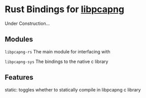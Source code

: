 # Rust Bindings for [libpcapng](https://github.com/stricaud/libpcapng)

Under Construction...

## Modules

`libpcapng-rs` The main module for interfacing with

`libpcapng-sys` The bindings to the native c library

## Features

static: toggles whether to statically compile in libpcapng c library